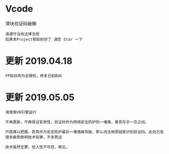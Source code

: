 # Vcode

滑块验证码破解

    请遵守当地法律法规
    如果本Project帮助到你了 请您 Star 一下


更新 2019.04.18
=====================================================================================================================================
    FP指纹改为全随机，修复已知BUG

更新 2019.05.05 
=====================================================================================================================================
    请使用V8引擎运行

    不再更新，不再保证有效性，验证码作为网络安全防护的一堵墙，善恶存乎一念之间。

    尺度难以把握，若其作为安全防护最后一堵墙被攻破，那么违法根源就是识别验证码。此处已有很多案例表明技术有罪，不多赘述

    技术虽然无罪，但人性不可控，再见。

